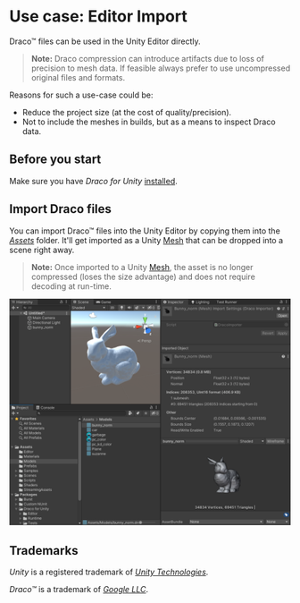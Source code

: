 # Use case: Editor Import

Draco&trade; files can be used in the Unity Editor directly.

> **Note:** Draco compression can introduce artifacts due to loss of precision to mesh data. If feasible always prefer to use uncompressed original files and formats.

Reasons for such a use-case could be:

- Reduce the project size (at the cost of quality/precision).
- Not to include the meshes in builds, but as a means to inspect Draco data.

## Before you start

Make sure you have *Draco for Unity* [installed](installation.md).

## Import Draco files

You can import Draco&trade; files into the Unity Editor by copying them into the [*Assets*](xref:ImportingAssets) folder. It'll get imported as a Unity [Mesh](xref:UnityEngine.Mesh) that can be dropped into a scene right away.

> **Note:** Once imported to a Unity [Mesh](xref:UnityEngine.Mesh), the asset is no longer compressed (loses the size advantage) and does not require decoding at run-time.

![Screenshot of the Unity Editor with a Draco file asset selected and added to a scene.](images/editor-import.png)

## Trademarks

*Unity* is a registered trademark of [*Unity Technologies*][unity].

*Draco&trade;* is a trademark of [*Google LLC*][GoogleLLC].

[GoogleLLC]: https://about.google/
[unity]: https://unity.com
